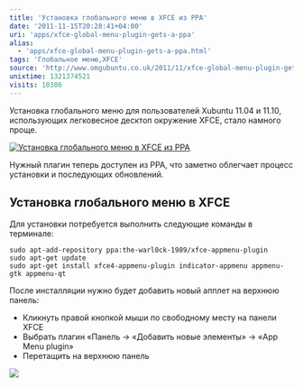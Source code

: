 ```yaml
---
title: 'Установка глобального меню в XFCE из PPA'
date: '2011-11-15T20:28:41+04:00'
uri: 'apps/xfce-global-menu-plugin-gets-a-ppa'
alias: 
  - 'apps/xfce-global-menu-plugin-gets-a-ppa.html'
tags: 'Глобальное меню,XFCE'
source: 'http://www.omgubuntu.co.uk/2011/11/xfce-global-menu-plugin-gets-a-ppa/'
unixtime: 1321374521
visits: 10386
---
```

Установка глобального меню для пользователей Xubuntu 11.04 и 11.10, использующих легковесное десктоп окружение XFCE, стало намного проще.

[![Установка глобального меню в XFCE из PPA](img/2011/11/15/20-00/xfce-1-6347915448-o.jpg)](img/2011/11/15/20-00/xfce-1-6347915448-o.jpg)

Нужный плагин теперь доступен из PPA, что заметно облегчает процесс установки и последующих обновлений.

## Установка глобального меню в XFCE

Для установки потребуется выполнить следующие команды в терминале:

```
sudo apt-add-repository ppa:the-warl0ck-1989/xfce-appmenu-plugin
sudo apt-get update
sudo apt-get install xfce4-appmenu-plugin indicator-appmenu appmenu-gtk appmenu-qt
```

После инсталляции нужно будет добавить новый апплет на верхнюю панель:

*   Кликнуть правой кнопкой мыши по свободному месту на панели XFCE
*   Выбрать плагин «Панель → «Добавить новые элементы» → «App Menu plugin»
*   Перетащить на верхнюю панель

[![](img/2011/11/15/20-00/xfce-6347166677-o.jpg)](img/2011/11/15/20-00/xfce-6347166677-o.jpg)
